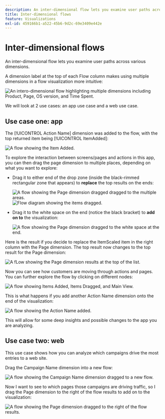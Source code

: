 ```yaml
---
description: An inter-dimensional flow lets you examine user paths across various dimensions.
title: Inter-dimensional flows
feature: Visualizations
exl-id: 459166b1-a522-45b6-9d2c-69e3409e442e
---
```

# Inter-dimensional flows

An inter-dimensional flow lets you examine user paths across various dimensions.

A dimension label at the top of each Flow column makes using multiple dimensions in a flow visualization more intuitive:

![An intero-dimensional flow highlighting multiple dimensions including Product, Page, OS version, and Time Spent.](assets/flow.png)

We will look at 2 use cases: an app use case and a web use case.

## Use case one: app

The [!UICONTROL Action Name] dimension was added to the flow, with the top returned item being [!UICONTROL ItemAdded]:

![A flow showing the Item Added.](assets/multi-dimensional-flow.png)

To explore the interaction between screens/pages and actions in this app, you can then drag the page dimension to multiple places, depending on what you want to explore:

* Drag it to either end of the drop zone (inside the black-rimmed rectangular zone that appears) to **replace** the top results on the ends:

  ![A flow showing the Page dimension dragged dragged to the multiple areas.](assets/multi-dimensional-flow2.png) ![Flow diagram showing the items dragged.](assets/multi-dimensional-flow3.png)

* Drag it to the white space on the end (notice the black bracket) to **add on to** the visualization:

  ![A flow showing the Page dimension dragged to the white space at the end.](assets/multi-dimensional-flow4.png)

Here is the result if you decide to replace the ItemScaled item in the right column with the Page dimension. The top result now changes to the top result for the Page dimension:

![A fLow showing the Page dimension results at the top of the list.](assets/multi-dimensional-flow5.png)

Now you can see how customers are moving through actions and pages. You can further explore the flow by clicking on different nodes:

![A flow showing Items Added, Items Dragged, and Main View.](assets/multi-dimensional-flow6.png)

This is what happens if you add another Action Name dimension onto the end of the visualization:

![A flow showing the Action Name added.](assets/multi-dimensional-flow7.png)

This will allow for some deep insights and possible changes to the app you are analyzing.

## Use case two: web

This use case shows how you can analyze which campaigns drive the most entries to a web site.

Drag the Campaign Name dimension into a new flow:

![A flow showing the Campaign Name dimension dragged to a new flow.](assets/multi-dimensional-flow8.png)

Now I want to see to which pages those campaigns are driving traffic, so I drag the Page dimension to the right of the flow results to add on to the visualization:

![A flow showing the Page dimension dragged to the right of the flow results.](assets/multi-dimensional-flow9.png)

